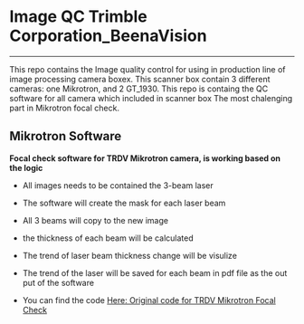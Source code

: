 # Image QC Trimble Corporation_BeenaVision
--------------------------------------------
This repo contains the Image quality control for using in production line of image processing camera boxex.
This scanner box contain 3 different cameras: one Mikrotron, and 2 GT_1930.
This repo is containg the QC software for all camera which included in scanner box
The most chalenging part in Mikrotron focal check.

## Mikrotron Software

**Focal check software for TRDV Mikrotron camera, is working based on the logic**

- All images needs to be contained the 3-beam laser
	
- The software will create the mask for each laser beam
	
- All 3 beams will copy to the new image
	
- the thickness of each beam will be calculated
	
- The trend of laser beam thickness change will be visulize 
	
- The trend of the laser will be saved for each beam in pdf file as the out put of the software
	
- You can find the code [Here: Original code for TRDV Mikrotron Focal Check](https://github.com/MehdiMahmoodi/TRDV_Focal_check/blob/master/TRDV-Focal_check%20_my_pattern1.py)
